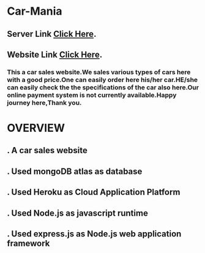 # Car-Mania
## Server Link [Click Here](https://polar-savannah-62685.herokuapp.com/). 
## Website Link [Click Here](https://car-mania-f1b76.web.app/).

### This a car sales website.We sales various types of cars here with a good price.One can easily order here his/her car.HE/she can easily check the the specifications of the car also here.Our online payment system is not currently available.Happy journey here,Thank you.

# OVERVIEW
## . A car sales website
## . Used mongoDB atlas as database
## . Used Heroku as Cloud Application Platform
## . Used Node.js as javascript runtime
## . Used express.js as Node.js web application framework  
